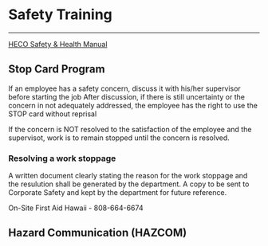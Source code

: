 # Safety Training
---

[HECO Safety & Health Manual](https://infohana.net/safety-and-emergency/safety)

Stop Card Program
---

If an employee has a safety concern, discuss it with his/her supervisor before starting the job
After discussion, if there is still uncertainty or the concern in not adequately addressed, the employee has the right to use the STOP card without reprisal

If the concern is NOT resolved to the satisfaction of the employee and the supervisot, work is to remain stopped until the concern is resolved.

### Resolving a work stoppage
A written document clearly stating the reason for the work stoppage and the resulution shall be generated by the department.
A copy to be sent to Corporate Safety and kept by the department for future reference.

On-Site First Aid Hawaii - 808-664-6674

Hazard Communication (HAZCOM)
---